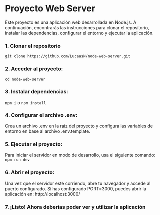 # Proyecto Web Server

Este proyecto es una aplicación web desarrollada en Node.js. A continuación, encontrarás las instrucciones para clonar el repositorio, instalar las dependencias, configurar el entorno y ejecutar la aplicación.

### 1. Clonar el repositorio

`git clone https://github.com/LucaasN/node-web-server.git`


### 2. Acceder al proyecto:

`cd node-web-server`


### 3. Instalar dependencias:

`npm i` o `npm install`


### 4. Configurar el archivo .env:
Crea un archivo .env en la raíz del proyecto y configura las variables de entorno en base al archivo .env.template.


### 5. Ejecutar el proyecto:
Para iniciar el servidor en modo de desarrollo, usa el siguiente comando: `npm run dev`


### 6. Abrir el proyecto:
Una vez que el servidor esté corriendo, abre tu navegador y accede al puerto configurado. Si has configurado PORT=3000, puedes abrir la aplicación en: http://localhost:3000/

### 7. ¡Listo! Ahora deberías poder ver y utilizar la aplicación

